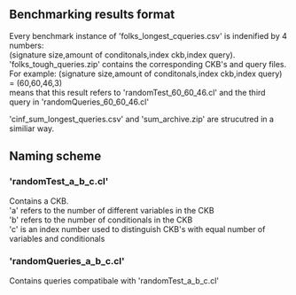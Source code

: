 ## Benchmarking results format
Every benchmark instance of 'folks_longest_cqueries.csv' is indenified by 4 numbers: \
(signature size,amount of conditonals,index ckb,index query). \
'folks_tough_queries.zip' contains the corresponding CKB's and query files.\
For example: (signature size,amount of conditonals,index ckb,index query) = (60,60,46,3) \
means that this result refers to 'randomTest_60_60_46.cl' and the third query in 'randomQueries_60_60_46.cl' 

'cinf_sum_longest_queries.csv' and 'sum_archive.zip' are strucutred in a similiar way. 


## Naming scheme
### 'randomTest_a_b_c.cl'
Contains a CKB. \
'a' refers to the number of different variables in the CKB \
'b' refers to the number of conditionals in the CKB \
'c' is an index number used to distinguish CKB's with equal number of variables and conditionals

### 'randomQueries_a_b_c.cl'
Contains queries compatibale with 'randomTest_a_b_c.cl'



